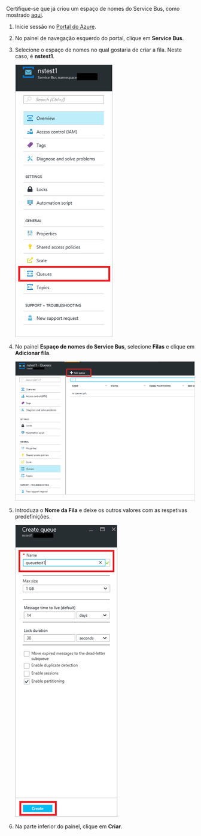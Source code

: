 Certifique-se que já criou um espaço de nomes do Service Bus, como mostrado [aqui][namespace-how-to].

1. Inicie sessão no [Portal do Azure][azure-portal].

2. No painel de navegação esquerdo do portal, clique em **Service Bus**.

3. Selecione o espaço de nomes no qual gostaria de criar a fila. Neste caso, é **nstest1**.

    ![Criar uma fila][createqueue1]

4. No painel **Espaço de nomes do Service Bus**, selecione **Filas** e clique em **Adicionar fila**.

    ![Selecionar Filas][createqueue2]

5. Introduza o **Nome da Fila** e deixe os outros valores com as respetivas predefinições.

    ![Selecionar Novo][createqueue3]

7. Na parte inferior do painel, clique em **Criar**.

[createqueue1]: ./media/service-bus-create-queue-portal/create-queue1.png
[createqueue2]: ./media/service-bus-create-queue-portal/create-queue2.png
[createqueue3]: ./media/service-bus-create-queue-portal/create-queue3.png

[namespace-how-to]: ../articles/service-bus/service-bus-create-namespace-portal.md
[azure-portal]: https://portal.azure.com


<!--HONumber=ago16_HO4-->


